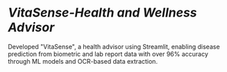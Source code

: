 # _VitaSense-Health and Wellness Advisor_
Developed "VitaSense", a health advisor using Streamlit, enabling disease prediction from biometric and lab report data with over 96% accuracy through ML models and OCR-based data extraction.
